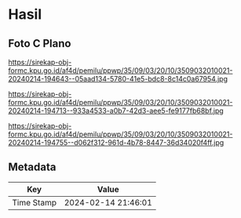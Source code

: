 # Hasil

## Foto C Plano

https://sirekap-obj-formc.kpu.go.id/af4d/pemilu/ppwp/35/09/03/20/10/3509032010021-20240214-194643--05aad134-5780-41e5-bdc8-8c14c0a67954.jpg

https://sirekap-obj-formc.kpu.go.id/af4d/pemilu/ppwp/35/09/03/20/10/3509032010021-20240214-194713--933a4533-a0b7-42d3-aee5-fe9177fb68bf.jpg

https://sirekap-obj-formc.kpu.go.id/af4d/pemilu/ppwp/35/09/03/20/10/3509032010021-20240214-194755--d062f312-961d-4b78-8447-36d34020f4ff.jpg


## Metadata

| Key        | Value               |
| ---------- | ------------------- |
| Time Stamp | 2024-02-14 21:46:01 |



